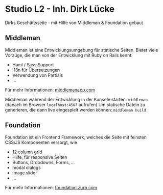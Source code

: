 Studio L2 - Inh. Dirk Lücke
===========================

Dirks Geschäftsseite - mit Hilfe von Middleman & Foundation gebaut

Middleman
---------

Middleman ist eine Entwicklungsumgebung für statische Seiten. Bietet viele Vorzüge, die man von der Entwicklung mit Ruby on Rails kennt:

- Haml / Sass Support
- I18n für Übersetzungen
- Verwendung von Partials
- ...

Für mehr Informationen: [middlemanapp.com](http://middlemanapp.com)

Middleman während der Entwicklung in der Konsole starten: `middleman` (danach im Browser `localhost:4567` aufrufen)
Um statische Datein zu generieren, die dann live eingespielt werden können: `middleman build`

Foundation
----------

Foundation ist ein Frontend Framework, welches die Seite mit feinsten CSS/JS Komponenten versorgt, wie

- 12 column grid
- Hilfe, für responsive Seiten
- Buttons, Dropdowns, Forms, ...
- modal dialogs
- image slider
- ...

Für mehr Informationen: [foundation.zurb.com](http://foundation.zurb.com)

